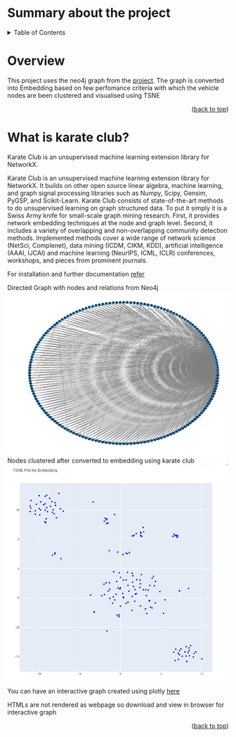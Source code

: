# Summary about the project

<!-- TABLE OF CONTENTS -->
<details>
  <summary>Table of Contents</summary>
  <ol>
    <li><a href="#overview">overview</a></li>
    <li><a href="#what-is-karate-club?">What is karate club?</a></li>

</details>


<!-- Overview -->
# Overview 

This project uses the neo4j graph from the [project](https://github.com/Ganesamanian/Graph-modeling-with-car-crash-attributes). The graph is converted into Embedding based on few perfomance criteria with which the vehicle nodes are been clustered and visualised using TSNE

<p align="right">(<a href="#top">back to top</a>)</p>


<!-- What is karate club? -->
# What is karate club?

Karate Club is an unsupervised machine learning extension library for NetworkX.

Karate Club is an unsupervised machine learning extension library for NetworkX. It builds on other open source linear algebra, machine learning, and graph signal processing libraries such as Numpy, Scipy, Gensim, PyGSP, and Scikit-Learn. Karate Club consists of state-of-the-art methods to do unsupervised learning on graph structured data. To put it simply it is a Swiss Army knife for small-scale graph mining research. First, it provides network embedding techniques at the node and graph level. Second, it includes a variety of overlapping and non-overlapping community detection methods. Implemented methods cover a wide range of network science (NetSci, Complenet), data mining (ICDM, CIKM, KDD), artificial intelligence (AAAI, IJCAI) and machine learning (NeurIPS, ICML, ICLR) conferences, workshops, and pieces from prominent journals.

For installation and further documentation [refer](https://karateclub.readthedocs.io/en/latest/notes/introduction.html)

Directed Graph with nodes and relations from Neo4j
![graph](Graph.png)
Nodes clustered after converted to embedding using karate club
![embedding](TSNE_plot.png)

You can have an interactive graph created using plotly [here](https://github.com/Ganesamanian/Node2vec-using-Karate-club/blob/main/TSNE%20Plot%20for%20Embedding.html)

HTMLs are not rendered as webpage so download and view in browser for interactive graph
<p align="right">(<a href="#top">back to top</a>)</p>
